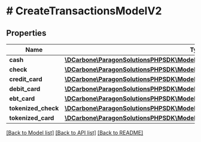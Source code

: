 # # CreateTransactionsModelV2

## Properties

Name | Type | Description | Notes
------------ | ------------- | ------------- | -------------
**cash** | [**\DCarbone\ParagonSolutionsPHPSDK\Model\CreateCashTransactionsModel**](CreateCashTransactionsModel.md) |  | [optional]
**check** | [**\DCarbone\ParagonSolutionsPHPSDK\Model\CreateCheckTransactionsModel**](CreateCheckTransactionsModel.md) |  | [optional]
**credit_card** | [**\DCarbone\ParagonSolutionsPHPSDK\Model\CreateCreditCardTransactionsModelV2**](CreateCreditCardTransactionsModelV2.md) |  | [optional]
**debit_card** | [**\DCarbone\ParagonSolutionsPHPSDK\Model\CreateDebitCardTransactionsModel**](CreateDebitCardTransactionsModel.md) |  | [optional]
**ebt_card** | [**\DCarbone\ParagonSolutionsPHPSDK\Model\CreateEBTCardTransactionsModel**](CreateEBTCardTransactionsModel.md) |  | [optional]
**tokenized_check** | [**\DCarbone\ParagonSolutionsPHPSDK\Model\CreateTokenizedCheckTransactionsModelV2**](CreateTokenizedCheckTransactionsModelV2.md) |  | [optional]
**tokenized_card** | [**\DCarbone\ParagonSolutionsPHPSDK\Model\CreateTokenizedCardTransactionsModelV2**](CreateTokenizedCardTransactionsModelV2.md) |  | [optional]

[[Back to Model list]](../../README.md#models) [[Back to API list]](../../README.md#endpoints) [[Back to README]](../../README.md)
